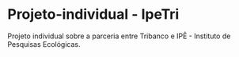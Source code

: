 # Projeto-individual - IpeTri
Projeto individual sobre a parceria entre Tribanco e IPÊ - Instituto de Pesquisas Ecológicas.
